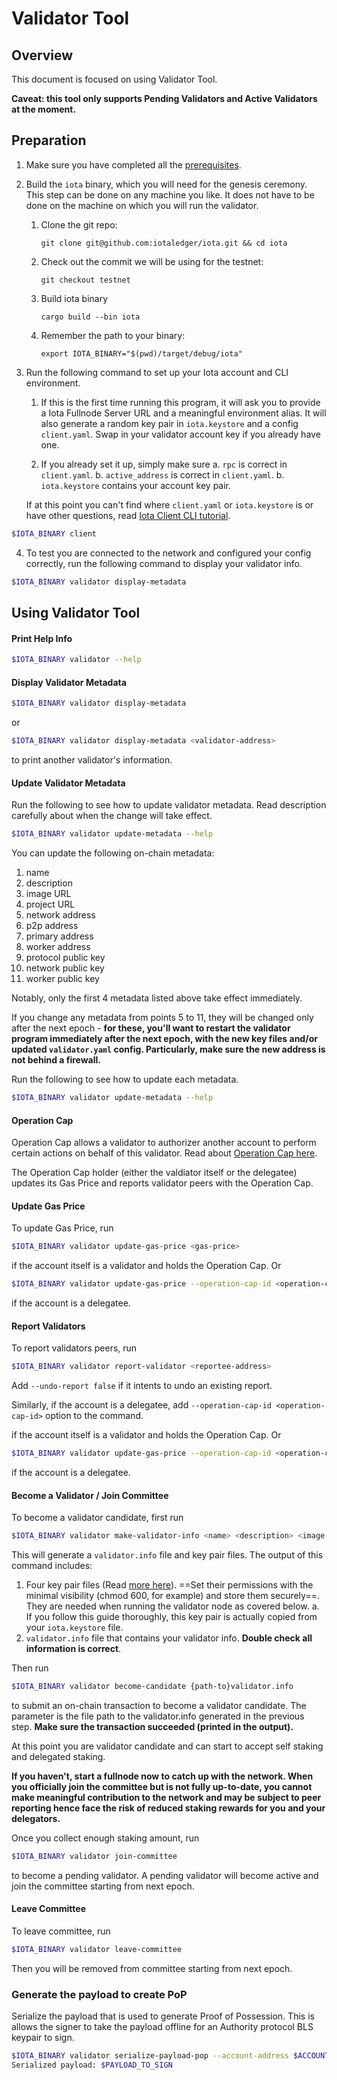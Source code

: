 # Validator Tool

## Overview

This document is focused on using Validator Tool.

**Caveat: this tool only supports Pending Validators and Active Validators at the moment.**

## Preparation

1. Make sure you have completed all the [prerequisites](https://wiki.iota.org/devnet/build/install).

2. Build the `iota` binary, which you will need for the genesis ceremony. This step can be done on any machine you like. It does not have to be done on the machine on which you will run the validator.

    1. Clone the git repo:

           git clone git@github.com:iotaledger/iota.git && cd iota

    2. Check out the commit we will be using for the testnet:

           git checkout testnet

    3. Build iota binary

           cargo build --bin iota

    4. Remember the path to your binary:

           export IOTA_BINARY="$(pwd)/target/debug/iota"

3. Run the following command to set up your Iota account and CLI environment. 

    1. If this is the first time running this program, it will ask you to provide a Iota Fullnode Server URL and a meaningful environment alias. It will also generate a random key pair in `iota.keystore` and a config `client.yaml`. Swap in your validator account key if you already have one.

    2. If you already set it up, simply make sure 
      a. `rpc` is correct in `client.yaml`. 
      b. `active_address` is correct in `client.yaml`.
      b. `iota.keystore` contains your account key pair.

    If at this point you can't find where `client.yaml` or `iota.keystore` is or have other questions, read [Iota Client CLI tutorial](https://wiki.iota.org/devnet/build/cli-client).

``` bash
$IOTA_BINARY client
```

4. To test you are connected to the network and configured your config correctly, run the following command to display your validator info.

``` bash
$IOTA_BINARY validator display-metadata
```



## Using Validator Tool

#### Print Help Info
``` bash
$IOTA_BINARY validator --help
```

#### Display Validator Metadata
``` bash
$IOTA_BINARY validator display-metadata
```

or 

``` bash
$IOTA_BINARY validator display-metadata <validator-address>
```
to print another validator's information.

#### Update Validator Metadata
Run the following to see how to update validator metadata. Read description carefully about when the change will take effect.
``` bash
$IOTA_BINARY validator update-metadata --help
```

You can update the following on-chain metadata:
1. name
2. description
3. image URL
4. project URL
5. network address
6. p2p address
7. primary address
8. worker address
9. protocol public key
10. network public key
11. worker public key

Notably, only the first 4 metadata listed above take effect immediately.

If you change any metadata from points 5 to 11, they will be changed only after the next epoch - **for these, you'll want to restart the validator program immediately after the next epoch, with the new key files and/or updated `validator.yaml` config. Particularly, make sure the new address is not behind a firewall.**

Run the following to see how to update each metadata.
``` bash
$IOTA_BINARY validator update-metadata --help
```

#### Operation Cap
Operation Cap allows a validator to authorizer another account to perform certain actions on behalf of this validator. Read about [Operation Cap here](iota_for_node_operators.md#operation-cap).

The Operation Cap holder (either the valdiator itself or the delegatee) updates its Gas Price and reports validator peers with the Operation Cap.

#### Update Gas Price
To update Gas Price, run

```bash
$IOTA_BINARY validator update-gas-price <gas-price>
```

if the account itself is a validator and holds the Operation Cap. Or 

```bash
$IOTA_BINARY validator update-gas-price --operation-cap-id <operation-cap-id> <gas-price>
```

if the account is a delegatee.

#### Report Validators
To report validators peers, run

```bash
$IOTA_BINARY validator report-validator <reportee-address>
```

Add `--undo-report false` if it intents to undo an existing report.

Similarly, if the account is a delegatee, add `--operation-cap-id <operation-cap-id>` option to the command.

if the account itself is a validator and holds the Operation Cap. Or 

```bash
$IOTA_BINARY validator update-gas-price --operation-cap-id <operation-cap-id> <gas-price>
```

if the account is a delegatee.


#### Become a Validator / Join Committee
To become a validator candidate, first run

```bash
$IOTA_BINARY validator make-validator-info <name> <description> <image-url> <project-url> <host-name> <gas_price>
```

This will generate a `validator.info` file and key pair files. The output of this command includes:
  1. Four key pair files (Read [more here](iota_for_node_operators.md#key-management)). ==Set their permissions with the minimal visibility (chmod 600, for example) and store them securely==. They are needed when running the validator node as covered below.
    a. If you follow this guide thoroughly, this key pair is actually copied from your `iota.keystore` file.
  2. `validator.info` file that contains your validator info. **Double check all information is correct**.

Then run 

``` bash
$IOTA_BINARY validator become-candidate {path-to}validator.info
```

to submit an on-chain transaction to become a validator candidate. The parameter is the file path to the validator.info generated in the previous step. **Make sure the transaction succeeded (printed in the output).**

At this point you are validator candidate and can start to accept self staking and delegated staking. 

**If you haven't, start a fullnode now to catch up with the network. When you officially join the committee but is not fully up-to-date, you cannot make meaningful contribution to the network and may be subject to peer reporting hence face the risk of reduced staking rewards for you and your delegators.**

Once you collect enough staking amount, run

``` bash
$IOTA_BINARY validator join-committee
```

to become a pending validator. A pending validator will become active and join the committee starting from next epoch.


#### Leave Committee

To leave committee, run

``` bash
$IOTA_BINARY validator leave-committee
```

Then you will be removed from committee starting from next epoch.

### Generate the payload to create PoP

Serialize the payload that is used to generate Proof of Possession. This is allows the signer to take the payload offline for an Authority protocol BLS keypair to sign.

``` bash
$IOTA_BINARY validator serialize-payload-pop --account-address $ACCOUNT_ADDRESS --protocol-public-key $BLS_PUBKEY
Serialized payload: $PAYLOAD_TO_SIGN
```